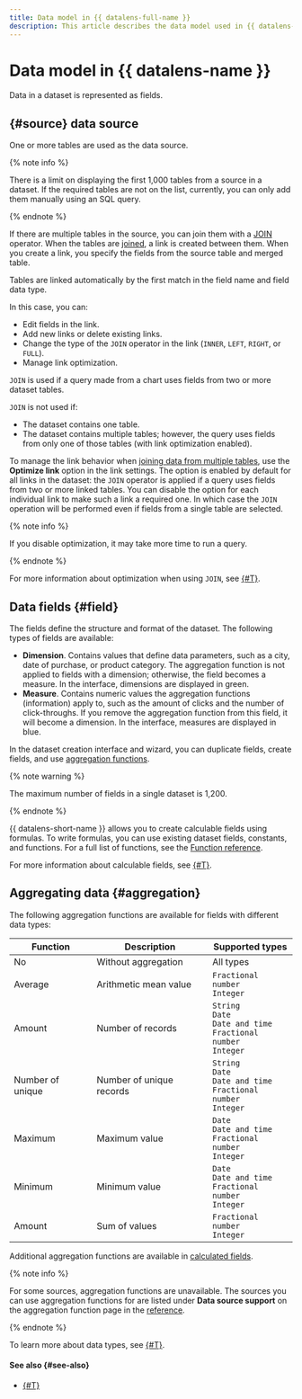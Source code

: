 ```yaml
---
title: Data model in {{ datalens-full-name }}
description: This article describes the data model used in {{ datalens-full-name }}. One or more tables are used as the data source. If multiple tables are available in the data source, you can merge them using the JOIN operator. When the tables are joined, a link is created between them. When you create a link, you specify the fields from the source table and merged table.
---
```


# Data model in {{ datalens-name }}

Data in a dataset is represented as fields.

## {#source} data source

One or more tables are used as the data source.

{% note info %}

There is a limit on displaying the first 1,000 tables from a source in a dataset. If the required tables are not on the list, currently, you can only add them manually using an SQL query.

{% endnote %}

If there are multiple tables in the source, you can join them with a [JOIN](https://en.wikipedia.org/wiki/Join_(SQL)) operator.
When the tables are [joined](../concepts/data-join.md), a link is created between them. When you create a link, you specify the fields from the source table and merged table.

Tables are linked automatically by the first match in the field name and field data type.

In this case, you can:

* Edit fields in the link.
* Add new links or delete existing links.
* Change the type of the `JOIN` operator in the link (`INNER`, `LEFT`, `RIGHT`, or `FULL`).
* Manage link optimization.

`JOIN` is used if a query made from a chart uses fields from two or more dataset tables.

`JOIN` is not used if:

* The dataset contains one table.
* The dataset contains multiple tables; however, the query uses fields from only one of those tables (with link optimization enabled).

To manage the link behavior when [joining data from multiple tables](./create-dataset.md#links), use the **Optimize link** option in the link settings. The option is enabled by default for all links in the dataset: the `JOIN` operator is applied if a query uses fields from two or more linked tables. You can disable the option for each individual link to make such a link a required one. In which case the `JOIN` operation will be performed even if fields from a single table are selected.

{% note info %}

If you disable optimization, it may take more time to run a query.

{% endnote %}

For more information about optimization when using `JOIN`, see [{#T}](../concepts/data-join.md#join-optimization).

## Data fields {#field}

The fields define the structure and format of the dataset. The following types of fields are available:

* **Dimension**. Contains values that define data parameters, such as a city, date of purchase, or product category. The aggregation function is not applied to fields with a dimension; otherwise, the field becomes a measure. In the interface, dimensions are displayed in green.
* **Measure**. Contains numeric values the aggregation functions (information) apply to, such as the amount of clicks and the number of click-throughs. If you remove the aggregation function from this field, it will become a dimension. In the interface, measures are displayed in blue.

In the dataset creation interface and wizard, you can duplicate fields, create fields, and use [aggregation functions](#aggregation).

{% note warning %}

The maximum number of fields in a single dataset is 1,200.

{% endnote %}

{{ datalens-short-name }} allows you to create calculable fields using formulas. To write formulas, you can use existing dataset fields, constants, and functions. For a full list of functions, see the [Function reference](../function-ref/all.md).

For more information about calculable fields, see [{#T}](../security/row-level-security.md).

## Aggregating data {#aggregation}

The following aggregation functions are available for fields with different data types:

Function | Description | Supported types
----- | ----- | -----
No | Without aggregation | All types
Average | Arithmetic mean value | `Fractional number`<br/>`Integer`
Amount | Number of records| `String`<br/>`Date`<br/>`Date and time`<br/>`Fractional number`<br/>`Integer`
Number of unique | Number of unique records | `String`<br/>`Date`<br/>`Date and time`<br/>`Fractional number`<br/>`Integer`
Maximum | Maximum value | `Date`<br/>`Date and time`<br/>`Fractional number`<br/>`Integer`
Minimum | Minimum value | `Date`<br/>`Date and time`<br/>`Fractional number`<br/>`Integer`
Amount | Sum of values | `Fractional number`<br/>`Integer`

Additional aggregation functions are available in [calculated fields](../concepts/calculations/index.md).

{% note info %}

For some sources, aggregation functions are unavailable.
The sources you can use aggregation functions for are listed under **Data source support** on the aggregation function page in the [reference](../function-ref/aggregation-functions.md).

{% endnote %}

To learn more about data types, see [{#T}](./data-types.md).

#### See also {#see-also}

* [{#T}](./create-dataset.md)
